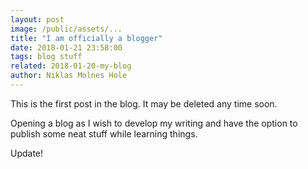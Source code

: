 ```yaml
---
layout: post
image: /public/assets/...
title: "I am officially a blogger"
date: 2018-01-21 23:58:00
tags: blog stuff
related: 2018-01-20-my-blog
author: Niklas Molnes Hole
---
```

This is the first post in the blog. It may be deleted any time soon.

Opening a blog as I wish to develop my writing and have the option to publish some neat stuff while learning things.

Update!
